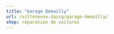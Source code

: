 ```yaml
---
title: "Garage Demailly"
url: /villeneuve-dascq/garage-demailly/
shop: réparation de voitures
---
```

